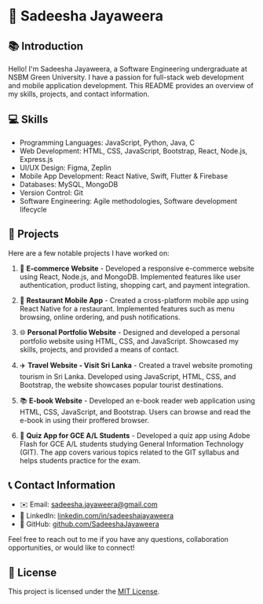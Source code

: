 # 👋 Sadeesha Jayaweera

## 📚 Introduction
Hello! I'm Sadeesha Jayaweera, a Software Engineering undergraduate at NSBM Green University. I have a passion for full-stack web development and mobile application development. This README provides an overview of my skills, projects, and contact information.

## 💻 Skills
- Programming Languages: JavaScript, Python, Java, C
- Web Development: HTML, CSS, JavaScript, Bootstrap, React, Node.js, Express.js
- UI/UX Design: Figma, Zeplin
- Mobile App Development: React Native, Swift, Flutter & Firebase 
- Databases: MySQL, MongoDB
- Version Control: Git
- Software Engineering: Agile methodologies, Software development lifecycle


## 🚀 Projects
Here are a few notable projects I have worked on:

1. 🛒 **E-commerce Website** - Developed a responsive e-commerce website using React, Node.js, and MongoDB. Implemented features like user authentication, product listing, shopping cart, and payment integration.

2. 🍔 **Restaurant Mobile App** - Created a cross-platform mobile app using React Native for a restaurant. Implemented features such as menu browsing, online ordering, and push notifications.

3. 🌐 **Personal Portfolio Website** - Designed and developed a personal portfolio website using HTML, CSS, and JavaScript. Showcased my skills, projects, and provided a means of contact.

4. ✈️ **Travel Website - Visit Sri Lanka** - Created a travel website promoting tourism in Sri Lanka. Developed using JavaScript, HTML, CSS, and Bootstrap, the website showcases popular tourist destinations.

5. 📚 **E-book Website** - Developed an e-book reader web application using HTML, CSS, JavaScript, and Bootstrap. Users can browse and read the e-book in using their proffered browser.

6. 📝 **Quiz App for GCE A/L Students** - Developed a quiz app using Adobe Flash for GCE A/L students studying General Information Technology (GIT). The app covers various topics related to the GIT syllabus and helps students practice for the exam.


## 📞 Contact Information
- ✉️ Email: [sadeesha.jayaweera@gmail.com](mailto:sadeesha.jayaweera@gmail.com)
- 💼 LinkedIn: [linkedin.com/in/sadeeshajayaweera](https://www.linkedin.com/in/sadeeshajayaweera)
- 🐙 GitHub: [github.com/SadeeshaJayaweera](https://github.com/SadeeshaJayaweera)

Feel free to reach out to me if you have any questions, collaboration opportunities, or would like to connect!

## 📄 License
This project is licensed under the [MIT License](LICENSE).

<!---
SadeeshaJayaweera/SadeeshaJayaweera is a ✨ special ✨ repository because its `README.md` (this file) appears on your GitHub profile.
You can click the Preview link to take a look at your changes.
--->
